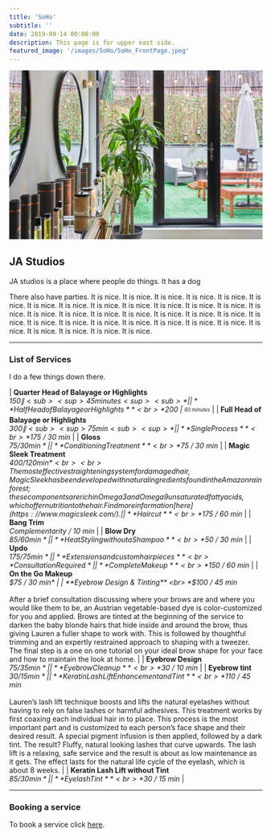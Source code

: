 ```yaml
---
title: 'SoHo'
subtitle: ''
date: 2019-09-14 00:00:00
description: This page is for upper east side.
featured_image: '/images/SoHo/SoHo_FrontPage.jpeg'
---
```


![](/images/SoHo/SoHo_FrontPage.jpeg)

## JA Studios 

JA studios is a place where people do things. It has a dog

There also have parties. It is nice. It is nice. It is nice. It is nice. It is nice. It is nice. It is nice. It is nice. It is nice. It is nice. It is nice. It is nice. It is nice. It is nice. It is nice. It is nice. It is nice. It is nice. It is nice. It is nice. It is nice. It is nice. It is nice. It is nice. It is nice. It is nice. It is nice. It is nice. It is nice. It is nice. It is nice. It is nice. It is nice. It is nice. 

---

### List of Services 

I do a few things down there. 




| **Quarter Head of Balayage or Highlights** <br> *$150 \| <sub><sup>45 minutes<sup><sub>* |
| **Half Head of Balayage or Highlights** <br> *$200 \| <sub><sup>60 minutes<sup><sub>* |
| **Full Head of Balayage or Highlights** <br> *$300 \| <sub><sup>75 min<sub><sup>* |
| **Single Process** <br> *$175 / 30 min* |
| **Gloss** <br> *$75 / 30 min* |
| **Conditioning Treatment** <br> *$75 / 30 min* |
| **Magic Sleek Treatment** <br> *$400/ 120 min* <br> <br> The most effective straightening system for damaged hair, Magic Sleek has been developed with natural ingredients found in the Amazon rainforest; these components are rich in Omega 3 and Omega 9 unsaturated fatty acids, which offer nutrition to the hair. Find more information [here](https://www.magicsleek.com/).|
| **Haircut** <br> *$175 / 60 min* |
| **Bang Trim** <br> *Complementarity / 10 min* |
| **Blow Dry** <br> *$85/ 60 min* |
| **Heat Styling without a Shampoo** <br> *$50 / 30 min* |
| **Updo** <br> *$175 / 75 min* |
| **Extensions and custom hairpieces** <br> *Consultation Required* |
| **Complete Makeup** <br> *$150 / 60 min* |
| **On the Go Makeup** <br> *$75 / 30 min* |
| **Eyebrow Design & Tinting** <br> *$100 / 45 min* <br> <br> After a brief consultation discussing where your brows are and where you would like them to be, an Austrian vegetable-based dye is color-customized for you and applied. Brows are tinted at the beginning of the service to darken the baby blonde hairs that hide inside and around the brow, thus giving Lauren a fuller shape to work with. This is followed by thoughtful trimming and an expertly restrained approach to shaping with a tweezer. The final step is a one on one tutorial on your ideal brow shape for your face and how to maintain the look at home. |
| **Eyebrow Design** <br> *$75 / 35 min* |
| **Eyebrow Cleanup** <br> *$30 / 10 min* |
| **Eyebrow tint** <br> *$30 / 15 min* |
| **Keratin Lash Lift Enhancement and Tint** <br> *$110 / 45 min* <br> <br> Lauren’s lash lift technique boosts and lifts the natural eyelashes without having to rely on false lashes or harmful adhesives. This treatment works by first coaxing each individual hair in to place. This process is the most important part and is customized to each person’s face shape and their desired result. A special pigment infusion is then applied, followed by a dark tint. The result? Fluffy, natural looking lashes that curve upwards.  The lash lift is a relaxing, safe service and the result is about as low maintenance as it gets. The effect lasts for the natural life cycle of the eyelash, which is about 8 weeks.  | 
| **Keratin Lash Lift without Tint** <br> *$85 / 30 min* |
| **Eyelash Tint** <br> *$30 / 15 min* |







---

### Booking a service
To book a service click [here](https://jastudiosnycbookings.as.me/schedule.php?calendarID=2755344). 